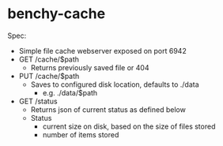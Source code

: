 # benchy-cache

Spec:
  - Simple file cache webserver exposed on port 6942
  - GET /cache/$path
    - Returns previously saved file or 404
  - PUT /cache/$path
    - Saves to configured disk location, defaults to ./data
      - e.g. ./data/$path
  - GET /status
    - Returns json of current status as defined below
    - Status
      - current size on disk, based on the size of files stored
      - number of items stored




